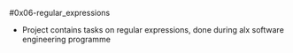 #0x06-regular_expressions
- Project contains tasks on regular expressions, done during alx software
 engineering programme

